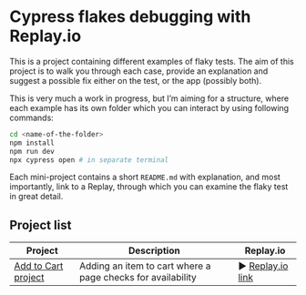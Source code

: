 # Cypress flakes debugging with Replay.io

This is a project containing different examples of flaky tests. The aim of this project is to walk you through each case, provide an explanation and suggest a possible fix either on the test, or the app (possibly both).

This is very much a work in progress, but I’m aiming for a structure, where each example has its own folder which you can interact by using following commands:

```bash
cd <name-of-the-folder>
npm install
npm run dev
npx cypress open # in separate terminal
```

Each mini-project contains a short `README.md` with explanation, and most importantly, link to a Replay, through which you can examine the flaky test in great detail.

## Project list
| Project | Description | Replay.io |
| --- | ----------- | --- |
| [Add to Cart project](./add-to-cart/README.md) | Adding an item to cart where a page checks for availability | ▶️ [Replay.io link](https://app.replay.io/recording/cypresse2especcyts--ff8097ba-1d68-406f-8c41-2f8259d03a01) |